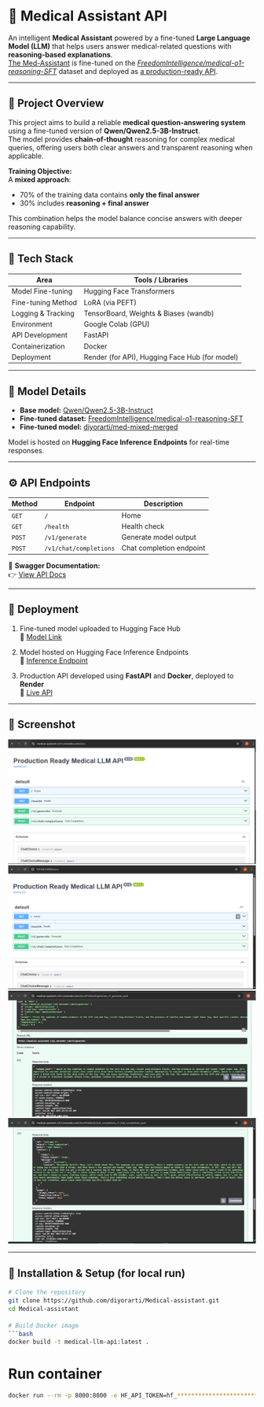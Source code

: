 # 🧠 Medical Assistant API

An intelligent **Medical Assistant** powered by a fine-tuned **Large Language Model (LLM)** that helps users answer medical-related questions with **reasoning-based explanations**.  
[The Med-Assistant](https://huggingface.co/diyorarti/med-mixed-merged) is fine-tuned on the [*FreedomIntelligence/medical-o1-reasoning-SFT*](https://huggingface.co/datasets/FreedomIntelligence/medical-o1-reasoning-SFT) dataset and deployed as [a production-ready API](https://medical-assistant-c3n1.onrender.com).

---

## 🚀 Project Overview

This project aims to build a reliable **medical question-answering system** using a fine-tuned version of **Qwen/Qwen2.5-3B-Instruct**.  
The model provides **chain-of-thought** reasoning for complex medical queries, offering users both clear answers and transparent reasoning when applicable.

**Training Objective:**  
A **mixed approach**:
- 70% of the training data contains **only the final answer**
- 30% includes **reasoning + final answer**

This combination helps the model balance concise answers with deeper reasoning capability.

---

## 🧩 Tech Stack

| Area | Tools / Libraries |
|------|--------------------|
| Model Fine-tuning | Hugging Face Transformers |
| Fine-tuning Method | LoRA (via PEFT) |
| Logging & Tracking | TensorBoard, Weights & Biases (wandb) |
| Environment | Google Colab (GPU) |
| API Development | FastAPI |
| Containerization | Docker |
| Deployment | Render (for API), Hugging Face Hub (for model) |

---

## 🧠 Model Details

- **Base model:** [Qwen/Qwen2.5-3B-Instruct](https://huggingface.co/Qwen/Qwen2.5-3B-Instruct)  
- **Fine-tuned dataset:** [FreedomIntelligence/medical-o1-reasoning-SFT](https://huggingface.co/datasets/FreedomIntelligence/medical-o1-reasoning-SFT)  
- **Fine-tuned model:** [diyorarti/med-mixed-merged](https://huggingface.co/diyorarti/med-mixed-merged)

Model is hosted on **Hugging Face Inference Endpoints** for real-time responses.

---

## ⚙️ API Endpoints

| Method | Endpoint | Description |
|--------|-----------|-------------|
| `GET` | `/` | Home |
| `GET` | `/health` | Health check |
| `POST` | `/v1/generate` | Generate model output |
| `POST` | `/v1/chat/completions` | Chat completion endpoint |

📘 **Swagger Documentation:**  
👉 [View API Docs](https://medical-assistant-c3n1.onrender.com/docs)

---

## 🐳 Deployment

1. Fine-tuned model uploaded to Hugging Face Hub  
   🔗 [Model Link](https://huggingface.co/diyorarti/med-mixed-merged)

2. Model hosted on Hugging Face Inference Endpoints  
   🔗 [Inference Endpoint]()

3. Production API developed using **FastAPI** and **Docker**, deployed to **Render**  
   🔗 [Live API](https://medical-assistant-c3n1.onrender.com)

---

## 📸 Screenshot

![Swagger UI Screenshot](assets/render-api.png)
![Swagger UI Screenshot](assets/running-local.png)
![Swagger UI Screenshot](assets/api-generate-endpoint.png)
![Swagger UI Screenshot](assets/api-chat-completion-endpoint.png)

---


## 🧰 Installation & Setup (for local run)

```bash
# Clone the repository
git clone https://github.com/diyorarti/Medical-assistant.git
cd Medical-assistant

# Build Docker image
```bash
docker build -t medical-llm-api:latest .
```

# Run container
```bash
docker run --rm -p 8000:8000 -e HF_API_TOKEN=hf_******************************** -e API_KEY=****** medical-llm-api:latest
```

